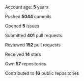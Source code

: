 Account age: **5** years

Pushed **5044** commits

Opened **5** issues

Submitted **401** pull requests

Reviewed **152** pull requests

Received **14** stars

Own **57** repositories

Contributed to **16** public repositories

